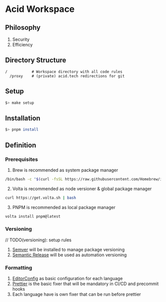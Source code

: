# Acid Workspace

## Philosophy

1. Security
2. Efficiency

## Directory Structure

```
/           # Workspace directory with all code rules
  /proxy    # (private) acid.tech redirections for git
```

## Setup

```bash
$> make setup
```

## Installation

```bash
$> pnpm install
```

## Definition

### Prerequisites

1. Brew is recommended as system package manager

```bash
/bin/bash -c "$(curl -fsSL https://raw.githubusercontent.com/Homebrew/install/HEAD/install.sh)"
```

2. Volta is recommended as node versioner & global package manager

```bash
curl https://get.volta.sh | bash
```

3. PNPM is recommended as local package manager

```bash
volta install pnpm@latest
```

### Versioning

// TODO(versioning): setup rules

1. [Semver](https://semver.org/) will be installed to manage package versioning
2. [Semantic Release](https://semantic-release.gitbook.io/semantic-release/) will be used as automation versioning

### Formatting

1. [EditorConfig](https://editorconfig.org) as basic configuration for each language
2. [Prettier](https://prettier.io) is the basic fixer that will be mandatory in CI/CD and precommit hooks
3. Each language have is own fixer that can be run before prettier
